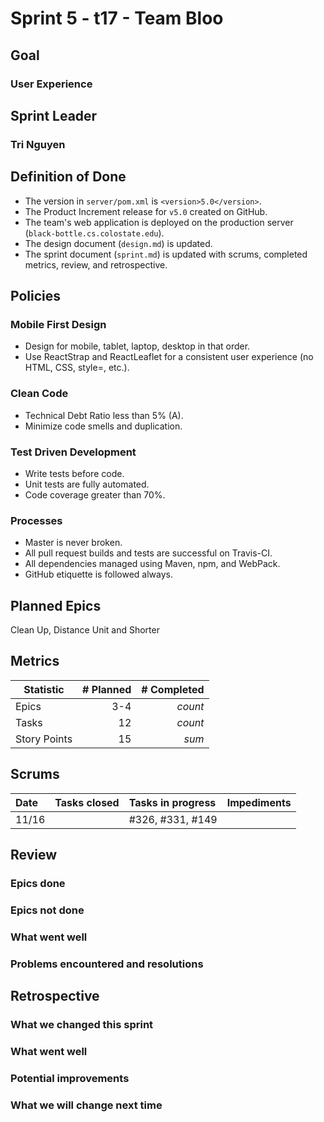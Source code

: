 # Sprint 5 - t17 - Team Bloo

## Goal
### User Experience

## Sprint Leader
### Tri Nguyen


## Definition of Done

* The version in `server/pom.xml` is `<version>5.0</version>`.
* The Product Increment release for `v5.0` created on GitHub.
* The team's web application is deployed on the production server (`black-bottle.cs.colostate.edu`).
* The design document (`design.md`) is updated.
* The sprint document (`sprint.md`) is updated with scrums, completed metrics, review, and retrospective.


## Policies

### Mobile First Design
* Design for mobile, tablet, laptop, desktop in that order.
* Use ReactStrap and ReactLeaflet for a consistent user experience (no HTML, CSS, style=, etc.).

### Clean Code
* Technical Debt Ratio less than 5% (A).
* Minimize code smells and duplication.

### Test Driven Development
* Write tests before code.
* Unit tests are fully automated.
* Code coverage greater than 70%.

### Processes
* Master is never broken. 
* All pull request builds and tests are successful on Travis-CI.
* All dependencies managed using Maven, npm, and WebPack.
* GitHub etiquette is followed always.


## Planned Epics
Clean Up, Distance Unit and Shorter

## Metrics

| Statistic | # Planned | # Completed |
| --- | ---: | ---: |
| Epics | 3-4 | *count* | 
| Tasks | 12 | *count* | 
| Story Points |  15 | *sum* | 


## Scrums

| Date | Tasks closed  | Tasks in progress | Impediments |
| :--- | :--- | :--- | :--- |
| 11/16 |  | #326, #331, #149 |  | 


## Review

### Epics done  

### Epics not done 

### What went well

### Problems encountered and resolutions


## Retrospective

### What we changed this sprint

### What went well

### Potential improvements

### What we will change next time
